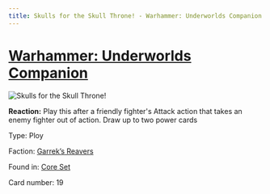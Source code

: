 ```yaml
---
title: Skulls for the Skull Throne! - Warhammer: Underworlds Companion
---
```


# [Warhammer: Underworlds Companion](https://guidokessels.github.io/wh-underworlds)

  

![Skulls for the Skull Throne!](https://warhammerunderworlds.com/wp-content/uploads/sites/6/2017/12/019_ENG-Skulls-for-the-Skull-Throne.png)

<b>Reaction:</b> Play this after a friendly fighter's Attack action that takes an enemy fighter out of action. Draw up to two power cards

Type: Ploy

Faction: [Garrek’s Reavers](https://guidokessels.github.io/wh-underworlds/factions/garreks-reavers)

Found in: [Core Set](https://guidokessels.github.io/wh-underworlds/locations/core-set)

Card number: 19
